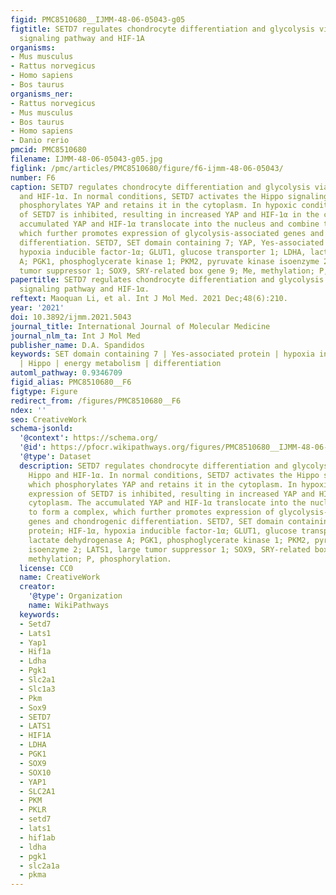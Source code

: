 ```yaml
---
figid: PMC8510680__IJMM-48-06-05043-g05
figtitle: SETD7 regulates chondrocyte differentiation and glycolysis via the Hippo
  signaling pathway and HIF-1A
organisms:
- Mus musculus
- Rattus norvegicus
- Homo sapiens
- Bos taurus
organisms_ner:
- Rattus norvegicus
- Mus musculus
- Bos taurus
- Homo sapiens
- Danio rerio
pmcid: PMC8510680
filename: IJMM-48-06-05043-g05.jpg
figlink: /pmc/articles/PMC8510680/figure/f6-ijmm-48-06-05043/
number: F6
caption: SETD7 regulates chondrocyte differentiation and glycolysis via the Hippo
  and HIF-1α. In normal conditions, SETD7 activates the Hippo signaling pathway, which
  phosphorylates YAP and retains it in the cytoplasm. In hypoxic conditions, expression
  of SETD7 is inhibited, resulting in increased YAP and HIF-1α in the cytoplasm. The
  accumulated YAP and HIF-1α translocate into the nucleus and combine to form a complex,
  which further promotes expression of glycolysis-associated genes and chondrogenic
  differentiation. SETD7, SET domain containing 7; YAP, Yes-associated protein; HIF-1α,
  hypoxia inducible factor-1α; GLUT1, glucose transporter 1; LDHA, lactate dehydrogenase
  A; PGK1, phosphoglycerate kinase 1; PKM2, pyruvate kinase isoenzyme 2; LATS1, large
  tumor suppressor 1; SOX9, SRY-related box gene 9; Me, methylation; P, phosphorylation.
papertitle: SETD7 regulates chondrocyte differentiation and glycolysis via the Hippo
  signaling pathway and HIF-1α.
reftext: Maoquan Li, et al. Int J Mol Med. 2021 Dec;48(6):210.
year: '2021'
doi: 10.3892/ijmm.2021.5043
journal_title: International Journal of Molecular Medicine
journal_nlm_ta: Int J Mol Med
publisher_name: D.A. Spandidos
keywords: SET domain containing 7 | Yes-associated protein | hypoxia inducible factor-1α
  | Hippo | energy metabolism | differentiation
automl_pathway: 0.9346709
figid_alias: PMC8510680__F6
figtype: Figure
redirect_from: /figures/PMC8510680__F6
ndex: ''
seo: CreativeWork
schema-jsonld:
  '@context': https://schema.org/
  '@id': https://pfocr.wikipathways.org/figures/PMC8510680__IJMM-48-06-05043-g05.html
  '@type': Dataset
  description: SETD7 regulates chondrocyte differentiation and glycolysis via the
    Hippo and HIF-1α. In normal conditions, SETD7 activates the Hippo signaling pathway,
    which phosphorylates YAP and retains it in the cytoplasm. In hypoxic conditions,
    expression of SETD7 is inhibited, resulting in increased YAP and HIF-1α in the
    cytoplasm. The accumulated YAP and HIF-1α translocate into the nucleus and combine
    to form a complex, which further promotes expression of glycolysis-associated
    genes and chondrogenic differentiation. SETD7, SET domain containing 7; YAP, Yes-associated
    protein; HIF-1α, hypoxia inducible factor-1α; GLUT1, glucose transporter 1; LDHA,
    lactate dehydrogenase A; PGK1, phosphoglycerate kinase 1; PKM2, pyruvate kinase
    isoenzyme 2; LATS1, large tumor suppressor 1; SOX9, SRY-related box gene 9; Me,
    methylation; P, phosphorylation.
  license: CC0
  name: CreativeWork
  creator:
    '@type': Organization
    name: WikiPathways
  keywords:
  - Setd7
  - Lats1
  - Yap1
  - Hif1a
  - Ldha
  - Pgk1
  - Slc2a1
  - Slc1a3
  - Pkm
  - Sox9
  - SETD7
  - LATS1
  - HIF1A
  - LDHA
  - PGK1
  - SOX9
  - SOX10
  - YAP1
  - SLC2A1
  - PKM
  - PKLR
  - setd7
  - lats1
  - hif1ab
  - ldha
  - pgk1
  - slc2a1a
  - pkma
---
```

